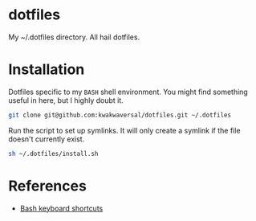# dotfiles
My ~/.dotfiles directory. All hail dotfiles.

# Installation
Dotfiles specific to my `BASH` shell environment. You might find something
useful in here, but I highly doubt it.

```bash
git clone git@github.com:kwakwaversal/dotfiles.git ~/.dotfiles
```

Run the script to set up symlinks. It will only create a symlink if the file
doesn't currently exist.

```sh
sh ~/.dotfiles/install.sh
```

# References
* [Bash keyboard shortcuts](https://ss64.com/bash/syntax-keyboard.html)
